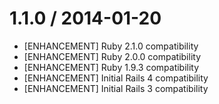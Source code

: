 # 1.1.0 / 2014-01-20

 * [ENHANCEMENT] Ruby 2.1.0 compatibility
 * [ENHANCEMENT] Ruby 2.0.0 compatibility
 * [ENHANCEMENT] Ruby 1.9.3 compatibility
 * [ENHANCEMENT] Initial Rails 4 compatibility
 * [ENHANCEMENT] Initial Rails 3 compatibility
